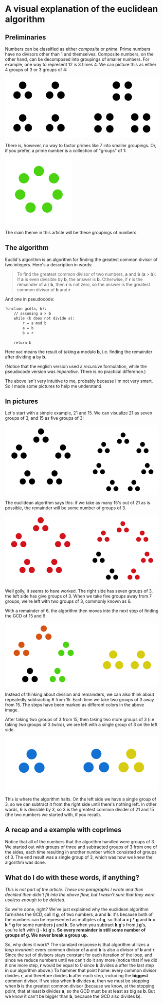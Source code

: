 # A visual explanation of the euclidean algorithm

## Preliminaries

Numbers can be classified as either *composite* or *prime*. Prime numbers have no divisors other than 1 and themselves. Composite numbers, on the other hand, can be decomposed into groupings of smaller numbers. For example, one way to represent 12 is 3 times 4. We can picture this as either 4 groups of 3 or 3 groups of 4:

![](images/twelve.png)

There is, however, no way to factor primes like 7 into smaller groupings. Or, if you prefer, a prime number is a collection of "groups" of 1:

![](images/seven.png)

The main theme in this article will be these groupings of numbers.

## The algorithm
Euclid's algorithm is an algorithm for finding the greatest common divisor of two integers. Here's a description in words:

  > To find the greatest common divisor of two numbers, **a** and **b** (**a** > **b**):
  > If **a** is even divisible by **b**, the answer is **b**.
  > Otherwise, if **r** is the remainder of **a** / **b**, then **r** is not zero, so the answer is the greatest common divisor of **b** and **r**

And one in pseudocode:

    function gcd(a, b):
        // assuming a > b
        while (b does not divide a):
            r = a mod b
            a = b
            b = r
        
        return b

Here `mod` means the result of taking **a** modulo **b**, i.e. finding the remainder after dividing **a** by **b**.

(Notice that the english version used a *recursive* formulation, while the pseudocode version was *imperative*. There is no practical difference.)

The above isn't very intuitive to me, probably because I'm not very smart. So I made some pictures to help me understand.

## In pictures

Let's start with a simple example, 21 and 15. We can visualize 21 as seven groups of 3, and 15 as five groups of 3:

![](images/21_15.png)

The euclidean algorithm says this: if we take as many 15's out of 21 as is possible, the remainder will be some number of groups of 3.

![](images/21_15_rem1.png)

Well golly, it seems to have worked. The right side has seven groups of 3, the left side has give groups of 3. When we take five groups away from 7 groups, we're left with two groups of 3, commonly known as 6.

With a remainder of 6, the algorithm then moves into the next step of finding the GCD of 15 and 6:

![](images/21_15_rem2.png)

Instead of thinking about division and remainders, we can also think about repeatedly subtracting 6 from 15. Each time we take two groups of 3 away from 15. The steps have been marked as different colors in the above image.

After taking two groups of 3 from 15, then taking two more groups of 3 (i.e taking two groups of 3 *twice*), we are left with a single group of 3 on the left side.

![](images/21_15_rem3.png)

This is where the algorithm halts. On the left side we have a single group of 3, so we can subtract it from the right side until there's nothing left. In other words, 6 is divisible by 3, so 3 is the greatest common divider of 21 and 15 (the two numbers we started with, if you recall).

## A recap and a example with coprimes
Notice that all of the numbers that the algorithm handled were groups of 3. We started out with groups of three and subtracted groups of 3 from one of the sides, each time resulting in another number which consisted of groups of 3. The end result was a single group of 3, which was how we knew the algorithm was done.



## What do I do with these words, if anything?
*This is not part of the article. These are paragraphs I wrote and then decided then didn't fit into the above flow, but I wasn't sure that they were useless enough to be deleted.*

So we're done, right? We've just explained why the euclidean algorithm furnishes the GCD, call it **g**, of two numbers, **a** and **b**: it's because both of the numbers can be represented as multiples of **g**, so that **a** = **j** * **g** and **b** = **k** * **g** for some numbers **j** and **k**. So when you subtract **k** **g**'s from **j** **g**'s, you're left with (**j** - **k**) **g**'s. **So every remainder is still some number of groups of g. We never break a group up.**

So, why does it work? The standard response is that algorithm utilizes a *loop invariant*: every common divisor of **a** and **b** is also a divisor of **b** and **r**. Since the set of divisors stays constant for each iteration of the loop, and since we reduce numbers until we can't do it any more (notice that if we did it one more step, **r** would be equal to 0 since **b** divides **a** after the last step in our algorithm above.) To hammer that point home: every common divisor divides **r**, and therefore divides **b** after each step, including the **biggest** common divisor. If we stop when **b** divides **a**, then we must be stopping when **b** is the greatest common divisor (because we know, at the stopping point, that at least **b** divides **a**, so the GCD must be at least as big as **b**. But we know it can't be bigger than **b**, because the GCD also divides **b**).
